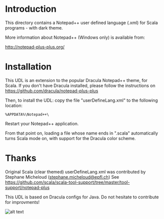 # Introduction

This directory contains a Notepad++ user defined language (.xml) for Scala programs - with dark theme.

More information about Notepad++ (Windows only) is available from:

   http://notepad-plus-plus.org/

# Installation

This UDL is an extension to the popular Dracula Notepad++ theme, for Scala.
If you don't have Dracula installed, please follow the instructions on https://github.com/dracula/notepad-plus-plus

Then, to install the UDL: copy the file "userDefineLang.xml" to the following location:
```
%APPDATA%\Notepad++\
```
Restart your Notepad++ application.

From that point on, loading a file whose name ends in ".scala" automatically
turns Scala mode on, with support for the Dracula color scheme.

# Thanks

Original Scala (clear themed) userDefineLang.xml was contributed by Stephane Micheloud (stephane.micheloud@epfl.ch)
See https://github.com/scala/scala-tool-support/tree/master/tool-support/notepad-plus

This UDL is based on Dracula configs for Java. Do not hesitate to contribute for improvments!

![alt text](https://raw.githubusercontent.com/serge-inmost/notepad-plus-plus-dracula-scala/UserScalaThemeCapture.png)
